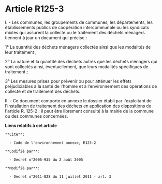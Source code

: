 # Article R125-3

I. - Les communes, les groupements de communes, les départements, les établissements publics de coopération intercommunale ou
les syndicats mixtes qui assurent la collecte ou le traitement des déchets ménagers tiennent à jour un document qui précise :

1° La quantité des déchets ménagers collectés ainsi que les modalités de leur traitement ;

2° La nature et la quantité des déchets autres que les déchets ménagers qui sont collectés ainsi, éventuellement, que leurs
modalités spécifiques de traitement ;

3° Les mesures prises pour prévenir ou pour atténuer les effets préjudiciables à la santé de l'homme et à l'environnement des
opérations de collecte et de traitement des déchets.

II. - Ce document comporte en annexe le dossier établi par l'exploitant de l'installation de traitement des déchets en
application des dispositions de l'article R. 125-2 ; il peut être librement consulté à la mairie de la commune ou des
communes concernées.

**Liens relatifs à cet article**

	**Cite**:

	  - Code de l'environnement annexe, R125-2

	**Codifié par**:

	  - Décret n°2005-935 du 2 août 2005

	**Modifié par**:

	  - Décret n°2011-828 du 11 juillet 2011 - art. 3
